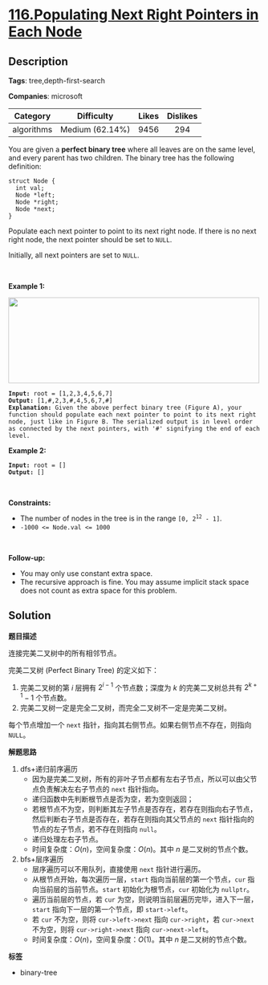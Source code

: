 # [116.Populating Next Right Pointers in Each Node](https://leetcode.com/problems/populating-next-right-pointers-in-each-node/description/)

## Description

**Tags**: tree,depth-first-search

**Companies**: microsoft

|  Category  |   Difficulty    | Likes | Dislikes |
| :--------: | :-------------: | :---: | :------: |
| algorithms | Medium (62.14%) | 9456  |   294    |

<p>You are given a <strong>perfect binary tree</strong> where all leaves are on the same level, and every parent has two children. The binary tree has the following definition:</p>
<pre><code>struct Node {
  int val;
  Node *left;
  Node *right;
  Node *next;
}</code></pre>
<p>Populate each next pointer to point to its next right node. If there is no next right node, the next pointer should be set to <code>NULL</code>.</p>
<p>Initially, all next pointers are set to <code>NULL</code>.</p>
<p>&nbsp;</p>
<p><strong class="example">Example 1:</strong></p>
<img alt="" src="https://assets.leetcode.com/uploads/2019/02/14/116_sample.png" style="width: 500px; height: 171px;" />
<pre><code><strong>Input:</strong> root = [1,2,3,4,5,6,7]
<strong>Output:</strong> [1,#,2,3,#,4,5,6,7,#]
<strong>Explanation: </strong>Given the above perfect binary tree (Figure A), your function should populate each next pointer to point to its next right node, just like in Figure B. The serialized output is in level order as connected by the next pointers, with &#39;#&#39; signifying the end of each level.</code></pre>
<p><strong class="example">Example 2:</strong></p>
<pre><code><strong>Input:</strong> root = []
<strong>Output:</strong> []</code></pre>
<p>&nbsp;</p>
<p><strong>Constraints:</strong></p>
<ul>
  <li>The number of nodes in the tree is in the range <code>[0, 2<sup>12</sup> - 1]</code>.</li>
  <li><code>-1000 &lt;= Node.val &lt;= 1000</code></li>
</ul>
<p>&nbsp;</p>
<p><strong>Follow-up:</strong></p>
<ul>
  <li>You may only use constant extra space.</li>
  <li>The recursive approach is fine. You may assume implicit stack space does not count as extra space for this problem.</li>
</ul>

## Solution

**题目描述**

连接完美二叉树中的所有相邻节点。

完美二叉树 (Perfect Binary Tree) 的定义如下：

1. 完美二叉树的第 $i$ 层拥有 $2^{i-1}$ 个节点数；深度为 $k$ 的完美二叉树总共有 $2^{k+1}-1$ 个节点数。
2. 完美二叉树一定是完全二叉树，而完全二叉树不一定是完美二叉树。

每个节点增加一个 `next` 指针，指向其右侧节点。如果右侧节点不存在，则指向 `NULL`。

**解题思路**

1. dfs+递归前序遍历
   - 因为是完美二叉树，所有的非叶子节点都有左右子节点，所以可以由父节点负责解决左右子节点的 `next` 指针指向。
   - 递归函数中先判断根节点是否为空，若为空则返回；
   - 若根节点不为空，则判断其左子节点是否存在，若存在则指向右子节点，然后判断右子节点是否存在，若存在则指向其父节点的 `next` 指针指向的节点的左子节点，若不存在则指向 `null`。
   - 递归处理左右子节点。
   - 时间复杂度：$O(n)$，空间复杂度：$O(n)$。其中 $n$ 是二叉树的节点个数。
2. bfs+层序遍历
   - 层序遍历可以不用队列，直接使用 `next` 指针进行遍历。
   - 从根节点开始，每次遍历一层，`start` 指向当前层的第一个节点，`cur` 指向当前层的当前节点。`start` 初始化为根节点，`cur` 初始化为 `nullptr`。
   - 遍历当前层的节点，若 `cur` 为空，则说明当前层遍历完毕，进入下一层，`start` 指向下一层的第一个节点，即 `start->left`。
   - 若 `cur` 不为空，则将 `cur->left->next` 指向 `cur->right`，若 `cur->next` 不为空，则将 `cur->right->next` 指向 `cur->next->left`。
   - 时间复杂度：$O(n)$，空间复杂度：$O(1)$。其中 $n$ 是二叉树的节点个数。

**标签**

- binary-tree
